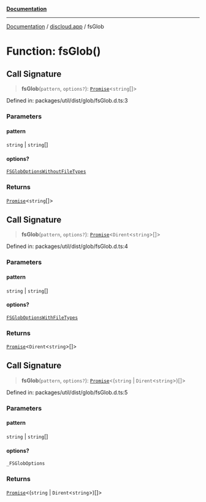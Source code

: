 [**Documentation**](../../README.md)

***

[Documentation](../../packages.md) / [discloud.app](../README.md) / fsGlob

# Function: fsGlob()

## Call Signature

> **fsGlob**(`pattern`, `options?`): [`Promise`](https://developer.mozilla.org/docs/Web/JavaScript/Reference/Global_Objects/Promise)\<`string`[]\>

Defined in: packages/util/dist/glob/fsGlob.d.ts:3

### Parameters

#### pattern

`string` | `string`[]

#### options?

[`FSGlobOptionsWithoutFileTypes`](../interfaces/FSGlobOptionsWithoutFileTypes.md)

### Returns

[`Promise`](https://developer.mozilla.org/docs/Web/JavaScript/Reference/Global_Objects/Promise)\<`string`[]\>

## Call Signature

> **fsGlob**(`pattern`, `options?`): [`Promise`](https://developer.mozilla.org/docs/Web/JavaScript/Reference/Global_Objects/Promise)\<`Dirent`\<`string`\>[]\>

Defined in: packages/util/dist/glob/fsGlob.d.ts:4

### Parameters

#### pattern

`string` | `string`[]

#### options?

[`FSGlobOptionsWithFileTypes`](../interfaces/FSGlobOptionsWithFileTypes.md)

### Returns

[`Promise`](https://developer.mozilla.org/docs/Web/JavaScript/Reference/Global_Objects/Promise)\<`Dirent`\<`string`\>[]\>

## Call Signature

> **fsGlob**(`pattern`, `options?`): [`Promise`](https://developer.mozilla.org/docs/Web/JavaScript/Reference/Global_Objects/Promise)\<(`string` \| `Dirent`\<`string`\>)[]\>

Defined in: packages/util/dist/glob/fsGlob.d.ts:5

### Parameters

#### pattern

`string` | `string`[]

#### options?

`_FSGlobOptions`

### Returns

[`Promise`](https://developer.mozilla.org/docs/Web/JavaScript/Reference/Global_Objects/Promise)\<(`string` \| `Dirent`\<`string`\>)[]\>
